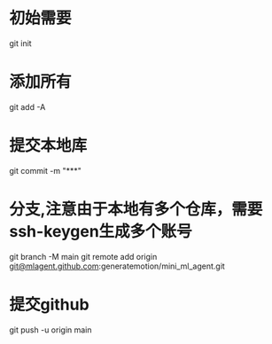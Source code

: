 # 初始需要
git init

# 添加所有
git add -A

# 提交本地库
git commit -m "***"

# 分支,注意由于本地有多个仓库，需要ssh-keygen生成多个账号
git branch -M main
git remote add origin git@mlagent.github.com:generatemotion/mini_ml_agent.git

# 提交github

git push -u origin main